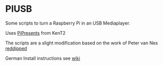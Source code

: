 PIUSB
=========

Some scripts to turn a Raspberry Pi in an USB Mediaplayer.

Uses [PiPresents](https://pipresents.wordpress.com/) from KenT2

The scripts are a slight modification based on the work of Peter van Nes [reddipped](https://github.com/reddipped/PIChannel)

German Install instructions see [wiki](https://github.com/cewi/PIUSB/wiki) 
